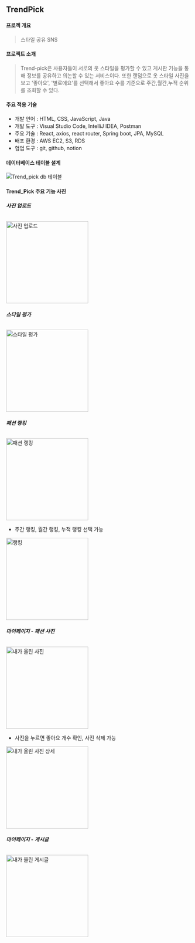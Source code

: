 ## **TrendPick**

<u></u>


#### **프로젝 개요**

> 스타일 공유 SNS 



#### **프로젝트 소개**

> Trend-pick은 사용자들이 서로의 옷 스타일을 평가할 수 있고 게시판 기능을 통해 정보를 공유하고 의논할 수 있는  서비스이다. 또한 랜덤으로 옷 스타일 사진을 보고 '좋아요', '별로에요'를 선택해서 좋아요 수를 기준으로 주간,월간,누적 순위를 조회할 수 있다.   



#### **주요 적용 기술**

- 개발 언어 : HTML, CSS, JavaScript, Java
- 개발 도구 : Visual Studio Code, IntelliJ IDEA, Postman
- 주요 기술 : React, axios, react router, Spring boot, JPA, MySQL
- 배포 환경 : AWS EC2, S3, RDS
- 협업 도구 : git, github, notion


#### **데이터베이스 테이블 설계**

![Trend_pick db 테이블](https://github.com/Trend-Pick/.github/assets/102280807/f82a832e-22b0-4d8e-90cc-53541a289962)


#### **Trend_Pick 주요 기능 사진**

###### **사진 업로드**
<img width="224" alt="사진 업로드" src="https://github.com/Trend-Pick/.github/assets/102280807/1693b7bd-98a1-4081-9d01-97b6c88518c3">

###### **스타일 평가**
<img width="224" alt="스타일 평가" src="https://github.com/Trend-Pick/.github/assets/102280807/1894ffd4-6eea-4df5-bd92-b6cea8d3d91b">

###### **패션 랭킹**
<img width="224" alt="패션 랭킹" src="https://github.com/Trend-Pick/.github/assets/102280807/ebb8f4fd-3445-48d0-bdab-f4df1344a439">

- 주간 랭킹, 월간 랭킹, 누적 랭킹 선택 가능
<img width="224" alt="랭킹" src="https://github.com/Trend-Pick/.github/assets/102280807/78bb9ef9-03df-4bd9-8b4b-d470e797a8b5">

###### **마이페이지 - 패션 사진**
<img width="224" alt="내가 올린 사진" src="https://github.com/Trend-Pick/.github/assets/102280807/808e3357-bda3-4e75-b8a3-766bafb4584c">

- 사진을 누르면 좋아요 개수 확인, 사진 삭제 가능
<img width="224" alt="내가 올린 사진 상세" src="https://github.com/Trend-Pick/.github/assets/102280807/99ceaa62-433b-4a40-9890-cfb24798ee02">


###### **마이페이지 - 게시글**
<img width="224" alt="내가 올린 게시글" src="https://github.com/Trend-Pick/.github/assets/102280807/e94f555b-e604-433f-8191-0ceb80fba074">

